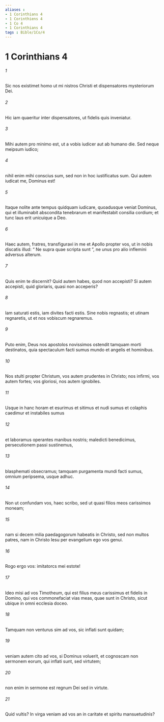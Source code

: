 ```yaml
---
aliases : 
- 1 Corinthians 4
- 1 Corinthiens 4
- 1 Co 4
- 1 Corinthians 4
tags : Bible/1Co/4
---
```


# 1 Corinthians 4

###### 1
Sic nos existimet homo ut mi nistros Christi et dispensatores mysteriorum Dei. 
###### 2
Hic iam quaeritur inter dispensatores, ut fidelis quis inveniatur. 
###### 3
Mihi autem pro minimo est, ut a vobis iudicer aut ab humano die. Sed neque meipsum iudico; 
###### 4
nihil enim mihi conscius sum, sed non in hoc iustificatus sum. Qui autem iudicat me, Dominus est! 
###### 5
Itaque nolite ante tempus quidquam iudicare, quoadusque veniat Dominus, qui et illuminabit abscondita tenebrarum et manifestabit consilia cordium; et tunc laus erit unicuique a Deo.
###### 6
Haec autem, fratres, transfiguravi in me et Apollo propter vos, ut in nobis discatis illud: “ Ne supra quae scripta sunt ”, ne unus pro alio inflemini adversus alterum. 
###### 7
Quis enim te discernit? Quid autem habes, quod non accepisti? Si autem accepisti, quid gloriaris, quasi non acceperis?
###### 8
Iam saturati estis, iam divites facti estis. Sine nobis regnastis; et utinam regnaretis, ut et nos vobiscum regnaremus. 
###### 9
Puto enim, Deus nos apostolos novissimos ostendit tamquam morti destinatos, quia spectaculum facti sumus mundo et angelis et hominibus. 
###### 10
Nos stulti propter Christum, vos autem prudentes in Christo; nos infirmi, vos autem fortes; vos gloriosi, nos autem ignobiles. 
###### 11
Usque in hanc horam et esurimus et sitimus et nudi sumus et colaphis caedimur et instabiles sumus 
###### 12
et laboramus operantes manibus nostris; maledicti benedicimus, persecutionem passi sustinemus, 
###### 13
blasphemati obsecramus; tamquam purgamenta mundi facti sumus, omnium peripsema, usque adhuc.
###### 14
Non ut confundam vos, haec scribo, sed ut quasi filios meos carissimos moneam; 
###### 15
nam si decem milia paedagogorum habeatis in Christo, sed non multos patres, nam in Christo Iesu per evangelium ego vos genui. 
###### 16
Rogo ergo vos: imitatorcs mei estote! 
###### 17
Ideo misi ad vos Timotheum, qui est filius meus carissimus et fidelis in Domino, qui vos commonefaciat vias meas, quae sunt in Christo, sicut ubique in omni ecclesia doceo.
###### 18
Tamquam non venturus sim ad vos, sic inflati sunt quidam; 
###### 19
veniam autem cito ad vos, si Dominus voluerit, et cognoscam non sermonem eorum, qui inflati sunt, sed virtutem; 
###### 20
non enim in sermone est regnum Dei sed in virtute. 
###### 21
Quid vultis? In virga veniam ad vos an in caritate et spiritu mansuetudinis?
